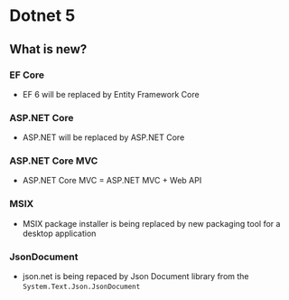 # Dotnet 5

## What is new?

### EF Core

- EF 6 will be replaced by Entity Framework Core

### ASP.NET Core

- ASP.NET will be replaced by ASP.NET Core

### ASP.NET Core MVC

- ASP.NET Core MVC = ASP.NET MVC + Web API

### MSIX

- MSIX package installer is being replaced by new packaging tool for a desktop application

### JsonDocument

- json.net is being repaced by Json Document library from the `System.Text.Json.JsonDocument`

